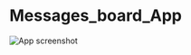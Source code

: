 # Messages_board_App

![App screenshot](https://github.com/AlinaGoaga/Messages_board_App/blob/master/message_board_app.jpeg)
